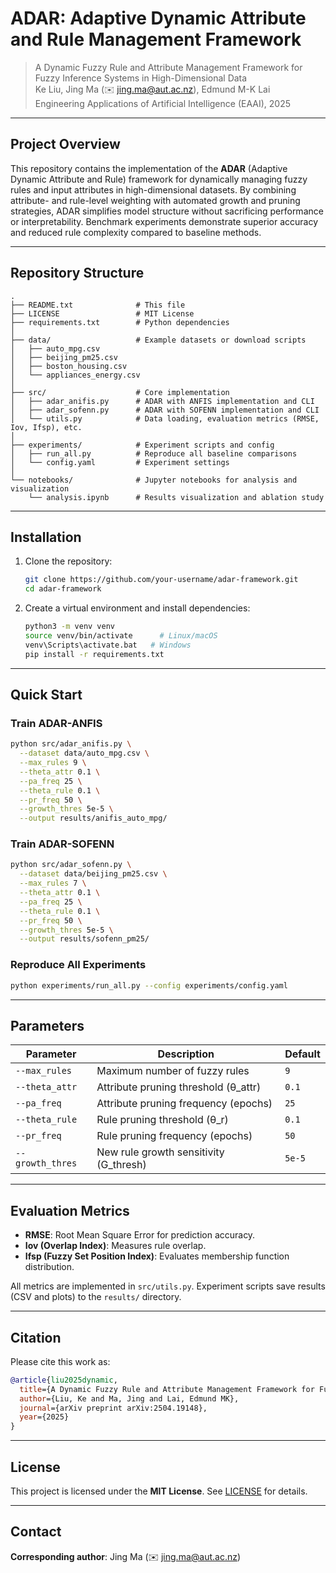 # ADAR: Adaptive Dynamic Attribute and Rule Management Framework

> A Dynamic Fuzzy Rule and Attribute Management Framework for Fuzzy Inference Systems in High-Dimensional Data  
> Ke Liu, Jing Ma (✉️ jing.ma@aut.ac.nz), Edmund M-K Lai  
> Engineering Applications of Artificial Intelligence (EAAI), 2025

---

## Project Overview

This repository contains the implementation of the **ADAR** (Adaptive Dynamic Attribute and Rule) framework for dynamically managing fuzzy rules and input attributes in high-dimensional datasets. By combining attribute- and rule-level weighting with automated growth and pruning strategies, ADAR simplifies model structure without sacrificing performance or interpretability. Benchmark experiments demonstrate superior accuracy and reduced rule complexity compared to baseline methods.

---

## Repository Structure

```
.
├── README.txt              # This file
├── LICENSE                 # MIT License
├── requirements.txt        # Python dependencies
│
├── data/                   # Example datasets or download scripts
│   ├── auto_mpg.csv
│   ├── beijing_pm25.csv
│   ├── boston_housing.csv
│   └── appliances_energy.csv
│
├── src/                    # Core implementation
│   ├── adar_anifis.py      # ADAR with ANFIS implementation and CLI
│   ├── adar_sofenn.py      # ADAR with SOFENN implementation and CLI
│   └── utils.py            # Data loading, evaluation metrics (RMSE, Iov, Ifsp), etc.
│
├── experiments/            # Experiment scripts and config
│   ├── run_all.py          # Reproduce all baseline comparisons
│   └── config.yaml         # Experiment settings
│
└── notebooks/              # Jupyter notebooks for analysis and visualization
    └── analysis.ipynb      # Results visualization and ablation study
```

---

## Installation

1. Clone the repository:
   ```bash
   git clone https://github.com/your-username/adar-framework.git
   cd adar-framework
   ```
2. Create a virtual environment and install dependencies:
   ```bash
   python3 -m venv venv
   source venv/bin/activate      # Linux/macOS
   venv\Scripts\activate.bat   # Windows
   pip install -r requirements.txt
   ```

---

## Quick Start

### Train ADAR-ANFIS
```bash
python src/adar_anifis.py \
  --dataset data/auto_mpg.csv \
  --max_rules 9 \
  --theta_attr 0.1 \
  --pa_freq 25 \
  --theta_rule 0.1 \
  --pr_freq 50 \
  --growth_thres 5e-5 \
  --output results/anifis_auto_mpg/
```

### Train ADAR-SOFENN
```bash
python src/adar_sofenn.py \
  --dataset data/beijing_pm25.csv \
  --max_rules 7 \
  --theta_attr 0.1 \
  --pa_freq 25 \
  --theta_rule 0.1 \
  --pr_freq 50 \
  --growth_thres 5e-5 \
  --output results/sofenn_pm25/
```

### Reproduce All Experiments
```bash
python experiments/run_all.py --config experiments/config.yaml
```

---

## Parameters

| Parameter        | Description                                              | Default |
| ---------------- | -------------------------------------------------------- | ------- |
| `--max_rules`    | Maximum number of fuzzy rules                            | `9`     |
| `--theta_attr`   | Attribute pruning threshold (θ_attr)                     | `0.1`   |
| `--pa_freq`      | Attribute pruning frequency (epochs)                     | `25`    |
| `--theta_rule`   | Rule pruning threshold (θ_r)                             | `0.1`   |
| `--pr_freq`      | Rule pruning frequency (epochs)                          | `50`    |
| `--growth_thres` | New rule growth sensitivity (G_thresh)                   | `5e-5`  |

---

## Evaluation Metrics

- **RMSE**: Root Mean Square Error for prediction accuracy.
- **Iov (Overlap Index)**: Measures rule overlap.
- **Ifsp (Fuzzy Set Position Index)**: Evaluates membership function distribution.

All metrics are implemented in `src/utils.py`. Experiment scripts save results (CSV and plots) to the `results/` directory.

---

## Citation

Please cite this work as:

```bibtex
@article{liu2025dynamic,
  title={A Dynamic Fuzzy Rule and Attribute Management Framework for Fuzzy Inference Systems in High-Dimensional Data},
  author={Liu, Ke and Ma, Jing and Lai, Edmund MK},
  journal={arXiv preprint arXiv:2504.19148},
  year={2025}
}
```

---

## License

This project is licensed under the **MIT License**. See [LICENSE](LICENSE) for details.

---

## Contact

**Corresponding author**: Jing Ma (✉️ jing.ma@aut.ac.nz)
